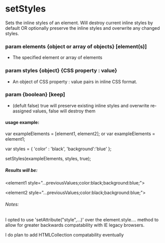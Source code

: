 # setStyles
Sets the inline styles of an element. Will destroy current inline styles by default OR optionally preserve the inline styles and overwrite any changed styles.


### param elements {object or array of objects} [element(s)] 
- The specified element or array of elements
### param styles {object} {CSS property : value}
- An object of CSS property : value pairs in inline CSS format.
### param {boolean} [keep]
- (defult false) true will preserve existing inline styles and overwrite re-assigned values, false will destroy them

#### usage example:

var exampleElements = [element1, element2];
or
var exampleElements = element1;

var styles = {
'color' : 'black',
'background':'blue'
};

setStyles(exampleElements, styles, true);


##### Results will be:

\<element1 style="...previousValues;color:black;background:blue;"\>

\<element2 style="...previousValues;color:black;background:blue;"\>



###### Notes:
I opted to use 'setAttribute("style",...)' over the element.style.... method to allow for greater backwards compatability with IE legacy browsers.

I do plan to add HTMLCollection compatability eventually

